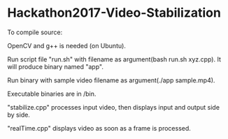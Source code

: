 # Hackathon2017-Video-Stabilization

To compile source:

OpenCV and g++ is needed (on Ubuntu).

Run script file "run.sh" with filename as argument(bash run.sh xyz.cpp). It will produce binary named "app".

Run binary with sample video filename as argument(./app sample.mp4).

Executable binaries are in /bin.

"stabilize.cpp" processes input video, then displays input and output side by side.

"realTime.cpp" displays video as soon as a frame is processed.


